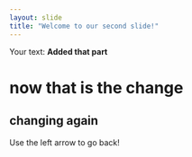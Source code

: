 ```yaml
---
layout: slide
title: "Welcome to our second slide!"
---
```

Your text: **Added that part**

# now that is the change
## changing again
Use the left arrow to go back!
